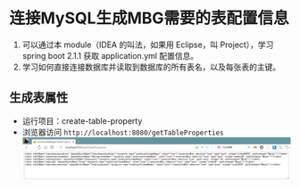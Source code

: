 # 连接MySQL生成MBG需要的表配置信息
1. 可以通过本 module（IDEA 的叫法，如果用 Eclipse，叫 Project），学习 spring boot 2.1.1 获取 application.yml 配置信息。
1. 学习如何直接连接数据库并读取到数据库的所有表名，以及每张表的主键。

## 生成表属性
- 运行项目：create-table-property
- 浏览器访问 `http://localhost:8080/getTableProperties`
![](./mbg-demo.png)